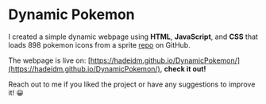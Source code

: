 # Dynamic Pokemon

I created a simple dynamic webpage using **HTML**, **JavaScript**, and **CSS** that loads 898 pokemon icons from a sprite [repo](https://github.com/PokeAPI/sprites) on GitHub.

The webpage is live on: [https://hadeidm.github.io/DynamicPokemon/](https://hadeidm.github.io/DynamicPokemon/), **check it out!**

Reach out to me if you liked the project or have any suggestions to improve it! :grinning:


